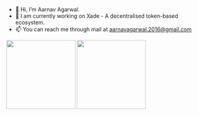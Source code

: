 - 👋  Hi, I’m Aarnav Agarwal.
- 🌱  I am currently working on Xade - A decentralised token-based ecosystem. 
- 📫  You can reach me through mail at aarnavagarwal.2016@gmail.com


<img height="180em" src="https://github-readme-stats.vercel.app/api/top-langs/?username=Aarnavv&layout=compact&theme=github_dark&custom_title=My%20Top%20Languages&hide_border=true"/>

<img height="180em" src="https://github-readme-stats.vercel.app/api?username=Aarnavv&count_private=true&show_icons=true&theme=github_dark&include_all_commits=true&custom_title=My%20GitHub%20Stats&hide_border=true"/>
